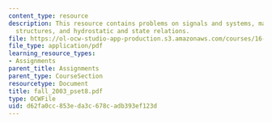 ```yaml
---
content_type: resource
description: This resource contains problems on signals and systems, materials and
  structures, and hydrostatic and state relations.
file: https://ol-ocw-studio-app-production.s3.amazonaws.com/courses/16-01-unified-engineering-i-ii-iii-iv-fall-2005-spring-2006/d62fa0cc853eda3c678cadb393ef123d_fall_2003_pset8.pdf
file_type: application/pdf
learning_resource_types:
- Assignments
parent_title: Assignments
parent_type: CourseSection
resourcetype: Document
title: fall_2003_pset8.pdf
type: OCWFile
uid: d62fa0cc-853e-da3c-678c-adb393ef123d
---
```

